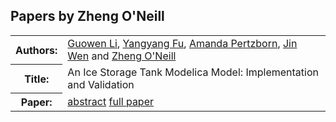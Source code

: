 ## Papers by Zheng O'Neill
<table>
<tr><th>Authors:</th>
<td>
<a href="/proceedings/authors/GuowenLi">Guowen Li</a>, <a href="/proceedings/authors/YangyangFu">Yangyang Fu</a>, <a href="/proceedings/authors/AmandaPertzborn">Amanda Pertzborn</a>, <a href="/proceedings/authors/JinWen">Jin Wen</a> and <a href="/proceedings/authors/ZhengO'Neill">Zheng O'Neill</a></td>
</tr>
<tr><th>Title:</th>
<td>An Ice Storage Tank Modelica Model: Implementation and Validation</td>
</tr>
<tr><th>Paper:</th>
<td><a href="/abstracts/abstract_2B_4">abstract</a> <a href="/proceedings/papers/Modelica2021session2B_paper4.pdf">full paper</a></td>
</tr>
</table>
